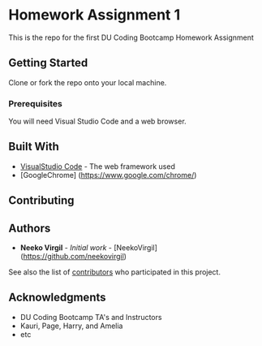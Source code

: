 # Homework Assignment 1

This is the repo for the first DU Coding Bootcamp Homework Assignment

## Getting Started

Clone or fork the repo onto your local machine.

### Prerequisites

You will need Visual Studio Code and a web browser.

## Built With

* [VisualStudio Code](https://code.visualstudio.com/) - The web framework used
* [GoogleChrome] (https://www.google.com/chrome/)

## Contributing

## Authors

* **Neeko Virgil** - *Initial work* - [NeekoVirgil]  (https://github.com/neekovirgil)

See also the list of [contributors](https://github.com/your/project/contributors) who participated in this project.

## Acknowledgments

* DU Coding Bootcamp TA's and Instructors
* Kauri, Page, Harry, and Amelia
* etc

